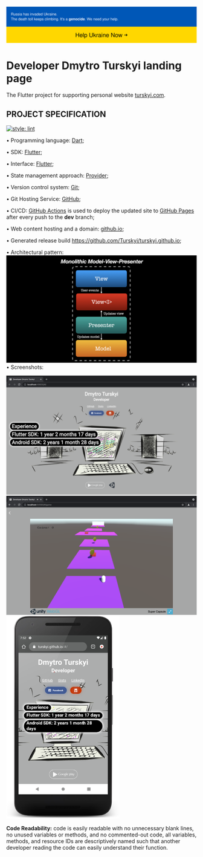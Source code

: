 [![Stand With Ukraine](https://raw.githubusercontent.com/vshymanskyy/StandWithUkraine/main/banner2-direct.svg)](https://stand-with-ukraine.pp.ua)

# Developer Dmytro Turskyi landing page

The Flutter project for supporting personal website [turskyi.com](https://turskyi.com).

## PROJECT SPECIFICATION

[![style: lint](https://img.shields.io/badge/style-lint-4BC0F5.svg)](https://pub.dev/packages/lint)

• Programming language: [Dart](https://dart.dev/);

• SDK: [Flutter](https://flutter.dev/);

• Interface: [Flutter](https://flutter.dev/docs/development/ui);

• State management approach:
[Provider](https://flutter.dev/docs/development/data-and-backend/state-mgmt/simple);

• Version control system: [Git](https://git-scm.com);

• Git Hosting Service: [GitHub](https://github.com);

• CI/CD: [GitHub Actions](https://docs.github.com/en/actions) is used to deploy the updated site
to [GitHub Pages](https://pages.github.com/) after every push to the **dev** branch;

• Web content hosting and a domain: [github.io](https://github.io);

• Generated release build https://github.com/Turskyi/turskyi.github.io;

• Architectural pattern:
<br>
<a href="https://en.wikipedia.org/wiki/Model%E2%80%93view%E2%80%93presenter">
<img src="documentation/monolithic_model_view_presenter.jpeg" width="800" >
</a>
</br>
• Screenshots:

<!--suppress CheckImageSize -->
<img src="screenshots/home.png" width="600"  alt="screenshot">
<img src="screenshots/game-2021-11-01.png" width="600" alt="screenshot" >
<img src="screenshots/phone.png" width="300" alt="screenshot">

**Code Readability:** code is easily readable with no unnecessary blank lines, no unused variables
or methods, and no commented-out code, all variables, methods, and resource IDs are descriptively
named such that another developer reading the code can easily understand their function.



